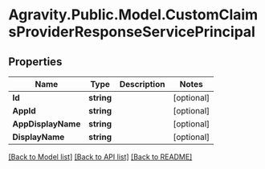 # Agravity.Public.Model.CustomClaimsProviderResponseServicePrincipal

## Properties

Name | Type | Description | Notes
------------ | ------------- | ------------- | -------------
**Id** | **string** |  | [optional] 
**AppId** | **string** |  | [optional] 
**AppDisplayName** | **string** |  | [optional] 
**DisplayName** | **string** |  | [optional] 

[[Back to Model list]](../README.md#documentation-for-models) [[Back to API list]](../README.md#documentation-for-api-endpoints) [[Back to README]](../README.md)

